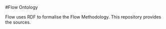 #Flow Ontology

Flow uses RDF to formalise the Flow Methodology. This repository provides the sources.
